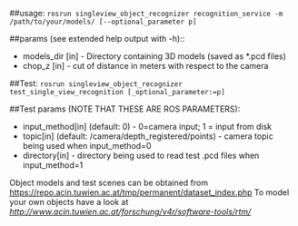 ##usage:
`rosrun singleview_object_recognizer recognition_service -m /path/to/your/models/ [--optional_parameter p]`

##params (see extended help output with -h)::
*	models\_dir [in] - Directory containing 3D models (saved as *.pcd files)
*	chop\_z [in] - cut of distance in meters with respect to the camera
	
##Test:
`rosrun singleview_object_recognizer test_single_view_recognition [_optional_parameter:=p]` 

##Test params (NOTE THAT THESE ARE ROS PARAMETERS):
*  input\_method[in] (default: 0) - 0=camera input; 1 = input from disk
*  topic[in] (default: /camera/depth\_registered/points) - camera topic being used when input\_method=0
*  directory[in] - directory being used to read test .pcd files when input\_method=1
   

Object models and test scenes can be obtained from https://repo.acin.tuwien.ac.at/tmp/permanent/dataset_index.php
To model your own objects have a look at *http://www.acin.tuwien.ac.at/forschung/v4r/software-tools/rtm/*
